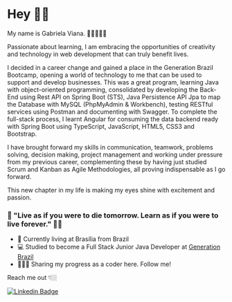 

# Hey 👋🏻

My name is Gabriela Viana. 👩🏻‍🦱🇧🇷

Passionate about learning, I am embracing the opportunities of creativity and technology in web development that can truly benefit lives.

I decided in a career change and gained a place in the Generation Brazil Bootcamp, opening a world of technology to me that can be used to support and develop businesses. This was a great program, learning Java with object-oriented programming, consolidated by developing the Back-End using Rest API on Spring Boot (STS), Java Persistence API Jpa to map the Database with MySQL (PhpMyAdmin & Workbench), testing RESTful services using Postman and documenting with Swagger. To complete the full-stack process, I learnt Angular for consuming the data backend ready with Spring Boot using TypeScript, JavaScript, HTML5, CSS3 and Bootstrap.

I have brought forward my skills in communication, teamwork, problems solving, decision making, project management and working under pressure from my previous career, complementing these by having just studied Scrum and Kanban as Agile Methodologies, all proving indispensable as I go forward.

This new chapter in my life is making my eyes shine with excitement and passion. 

### 🎯 "Live as if you were to die tomorrow. Learn as if you were to live forever." 🧠💭

- 📍 Currently living at Brasília from Brazil
- 💻 Studied to become a Full Stack Junior Java Developer at [Generation Brazil](https://brazil.generation.org/)
- 👩🏻‍💻 Sharing my progress as a coder here. Follow me!

Reach me out 👇🏼

[![Linkedin Badge](https://img.shields.io/badge/-LinkedIn-blue?style=flat-square&logo=Linkedin&logoColor=white&link=https://www.linkedin.com/in/gabrielaviana/)](https://www.linkedin.com/in/gabrielaviana/)
